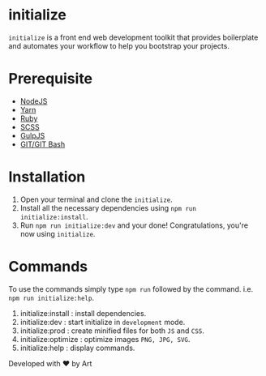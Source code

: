 # initialize
`initialize` is a front end web development toolkit that provides boilerplate and automates your workflow to help you bootstrap your projects.

# Prerequisite
- [NodeJS](https://nodejs.org/en/)
- [Yarn](https://yarnpkg.com/en/)
- [Ruby](https://www.ruby-lang.org/en/)
- [SCSS](http://sass-lang.com/install)
- [GulpJS](http://gulpjs.com/)
- [GIT/GIT Bash](https://git-scm.com/downloads)

# Installation
1. Open your terminal and clone the `initialize`.
2. Install all the necessary dependencies using `npm run initialize:install`.
3. Run `npm run initialize:dev` and your done! Congratulations, you're now using `initialize`.
 
# Commands
To use the commands simply type `npm run` followed by the command. i.e. `npm run initialize:help`.
1. initialize:install      :   install dependencies.
2. initialize:dev          :   start initialize in `development` mode.
4. initialize:prod         :   create minified files for both `JS` and `CSS`.
5. initialize:optimize     :   optimize images `PNG, JPG, SVG`.
6. initialize:help         :   display commands.





Developed with :heart: by Art